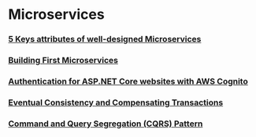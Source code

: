 # Microservices

### [5 Keys attributes of well-designed Microservices](https://github.com/AlexandreYembo/study-training/blob/master/Architecture/Microservices-Amazon-AWS/Docs/5-keys-attributes.md)

### [Building First Microservices](https://github.com/AlexandreYembo/study-training/blob/master/Architecture/Microservices-Amazon-AWS/Docs/building-first-microservices.md)

### [Authentication for ASP.NET Core websites with AWS Cognito](https://github.com/AlexandreYembo/study-training/blob/master/Architecture/Microservices-Amazon-AWS/Docs/auth-aspnet-core-AWS-cognito.md)

### [Eventual Consistency and Compensating Transactions](https://github.com/AlexandreYembo/study-training/blob/master/Architecture/Microservices-Amazon-AWS/Docs/eventual-consist-compens-transactions.md)





### [Command and Query Segregation (CQRS) Pattern](https://github.com/AlexandreYembo/study-training/blob/master/Architecture/Microservices-Amazon-AWS/Docs/cqrs.md)

